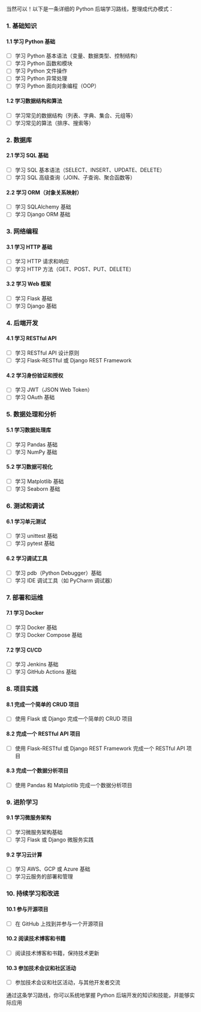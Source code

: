 当然可以！以下是一条详细的 Python 后端学习路线，整理成代办模式：

### 1. 基础知识

#### 1.1 学习 Python 基础
- [ ] 学习 Python 基本语法（变量、数据类型、控制结构）
- [ ] 学习 Python 函数和模块
- [ ] 学习 Python 文件操作
- [ ] 学习 Python 异常处理
- [ ] 学习 Python 面向对象编程（OOP）

#### 1.2 学习数据结构和算法
- [ ] 学习常见的数据结构（列表、字典、集合、元组等）
- [ ] 学习常见的算法（排序、搜索等）

### 2. 数据库

#### 2.1 学习 SQL 基础
- [ ] 学习 SQL 基本语法（SELECT、INSERT、UPDATE、DELETE）
- [ ] 学习 SQL 高级查询（JOIN、子查询、聚合函数等）

#### 2.2 学习 ORM（对象关系映射）
- [ ] 学习 SQLAlchemy 基础
- [ ] 学习 Django ORM 基础

### 3. 网络编程

#### 3.1 学习 HTTP 基础
- [ ] 学习 HTTP 请求和响应
- [ ] 学习 HTTP 方法（GET、POST、PUT、DELETE）

#### 3.2 学习 Web 框架
- [ ] 学习 Flask 基础
- [ ] 学习 Django 基础

### 4. 后端开发

#### 4.1 学习 RESTful API
- [ ] 学习 RESTful API 设计原则
- [ ] 学习 Flask-RESTful 或 Django REST Framework

#### 4.2 学习身份验证和授权
- [ ] 学习 JWT（JSON Web Token）
- [ ] 学习 OAuth 基础

### 5. 数据处理和分析

#### 5.1 学习数据处理库
- [ ] 学习 Pandas 基础
- [ ] 学习 NumPy 基础

#### 5.2 学习数据可视化
- [ ] 学习 Matplotlib 基础
- [ ] 学习 Seaborn 基础

### 6. 测试和调试

#### 6.1 学习单元测试
- [ ] 学习 unittest 基础
- [ ] 学习 pytest 基础

#### 6.2 学习调试工具
- [ ] 学习 pdb（Python Debugger）基础
- [ ] 学习 IDE 调试工具（如 PyCharm 调试器）

### 7. 部署和运维

#### 7.1 学习 Docker
- [ ] 学习 Docker 基础
- [ ] 学习 Docker Compose 基础

#### 7.2 学习 CI/CD
- [ ] 学习 Jenkins 基础
- [ ] 学习 GitHub Actions 基础

### 8. 项目实践

#### 8.1 完成一个简单的 CRUD 项目
- [ ] 使用 Flask 或 Django 完成一个简单的 CRUD 项目

#### 8.2 完成一个 RESTful API 项目
- [ ] 使用 Flask-RESTful 或 Django REST Framework 完成一个 RESTful API 项目

#### 8.3 完成一个数据分析项目
- [ ] 使用 Pandas 和 Matplotlib 完成一个数据分析项目

### 9. 进阶学习

#### 9.1 学习微服务架构
- [ ] 学习微服务架构基础
- [ ] 学习 Flask 或 Django 微服务实践

#### 9.2 学习云计算
- [ ] 学习 AWS、GCP 或 Azure 基础
- [ ] 学习云服务的部署和管理

### 10. 持续学习和改进

#### 10.1 参与开源项目
- [ ] 在 GitHub 上找到并参与一个开源项目

#### 10.2 阅读技术博客和书籍
- [ ] 阅读技术博客和书籍，保持技术更新

#### 10.3 参加技术会议和社区活动
- [ ] 参加技术会议和社区活动，与其他开发者交流

通过这条学习路线，你可以系统地掌握 Python 后端开发的知识和技能，并能够实际应用
<!--stackedit_data:
eyJoaXN0b3J5IjpbMTEyNjU2NTc5XX0=
-->